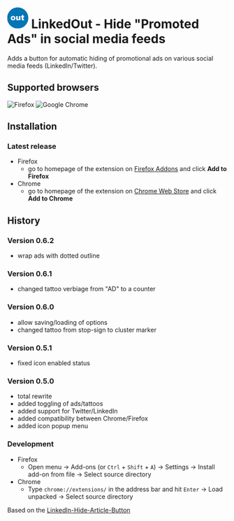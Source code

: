 # ![LinkedOut hide promotional ads logo](src/icons/icon48x48.png) LinkedOut - Hide "Promoted Ads" in social media feeds

Adds a button for automatic hiding of promotional ads on various social media feeds (LinkedIn/Twitter). 

## Supported browsers
![Firefox](https://upload.wikimedia.org/wikipedia/commons/thumb/6/67/Firefox_Logo%2C_2017.svg/64px-Firefox_Logo%2C_2017.svg.png)
![Google Chrome](https://upload.wikimedia.org/wikipedia/commons/thumb/a/a5/Google_Chrome_icon_%28September_2014%29.svg/64px-Google_Chrome_icon_%28September_2014%29.svg.png)

## Installation
### Latest release
* Firefox
  * go to homepage of the extension on [Firefox Addons](https://addons.mozilla.org/en-US/firefox/addon/linkedout-auto-hide-promos) and click **Add to Firefox**
* Chrome
  * go to homepage of the extension on 
[Chrome Web Store](https://chrome.google.com/webstore/detail/ggpfkaknfckpihiphiilfhkpoocijgei) 
and click **Add to Chrome**

## History
### Version 0.6.2
- wrap ads with dotted outline

### Version 0.6.1
- changed tattoo verbiage from "AD" to a counter

### Version 0.6.0
- allow saving/loading of options 
- changed tattoo from stop-sign to cluster marker

### Version 0.5.1
- fixed icon enabled status 

### Version 0.5.0
- total rewrite 
- added toggling of ads/tattoos
- added support for Twitter/LinkedIn 
- added compatibility between Chrome/Firefox
- added icon popup menu

### Development
* Firefox
  * Open menu -> Add-ons (or `Ctrl` + `Shift` + `A`) -> Settings -> Install add-on from file -> Select source directory
* Chrome
  * Type `chrome://extensions/` in the address bar and hit `Enter` -> Load unpacked -> Select source directory

Based on the [LinkedIn-Hide-Article-Button](https://github.com/daniloradenovic/linkedin-hide-article-button) 
